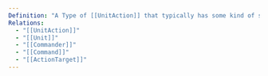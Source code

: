 ```yaml
---
Definition: "A Type of [[UnitAction]] that typically has some kind of special effects.Different [[Unit]] could have the same ability.A [[Commander]] can give a [[Command]] to a [[Unit]] to take an [[UnitAction]] that uses an [[Ability]] on a valid [[ActionTarget]] "
Relations:
  - "[[UnitAction]]"
  - "[[Unit]]"
  - "[[Commander]]"
  - "[[Command]]"
  - "[[ActionTarget]]"
---
```

